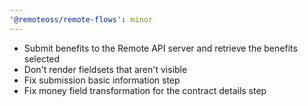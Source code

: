 ```yaml
---
'@remoteoss/remote-flows': minor
---
```


- Submit benefits to the Remote API server and retrieve the benefits selected
- Don't render fieldsets that aren't visible
- Fix submission basic information step
- Fix money field transformation for the contract details step
